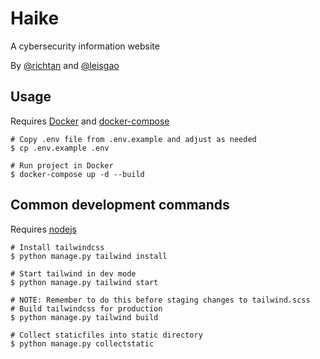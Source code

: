 # Haike
A cybersecurity information website

By [@richtan](https://github.com/richtan) and [@leisgao](https://github.com/leisgao)

## Usage
Requires [Docker](https://docs.docker.com/engine/install/) and [docker-compose](https://docs.docker.com/compose/install/)
```shell
# Copy .env file from .env.example and adjust as needed
$ cp .env.example .env

# Run project in Docker
$ docker-compose up -d --build
```

## Common development commands
Requires [nodejs](https://install-node.now.sh/)
```shell
# Install tailwindcss
$ python manage.py tailwind install

# Start tailwind in dev mode
$ python manage.py tailwind start

# NOTE: Remember to do this before staging changes to tailwind.scss
# Build tailwindcss for production
$ python manage.py tailwind build

# Collect staticfiles into static directory
$ python manage.py collectstatic
```
